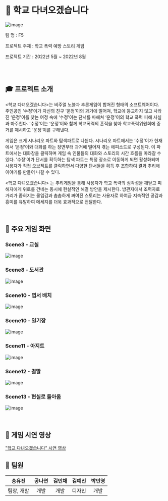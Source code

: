# 🏫 학교 다녀오겠습니다

![image](https://user-images.githubusercontent.com/87336788/185226005-148ddb36-0638-41b3-bff9-fe4551d568f4.png)

팀 명 : F5

프로젝트 주제 : 학교 폭력 예방 스토리 게임

프로젝트 기간 : 2022년 5월 ~ 2022년 8월

<br>
<br>

## 🎓 프로젝트 소개

<학교 다녀오겠습니다>는 비주얼 노블과 추론게임이 합쳐진 형태의 소프트웨어이다. 주인공인 ‘수정’이가 자신의 친구 ’운정’이의 과거에 떨어져, 학교에 등교하지 않고 사라진 ‘운정'이를 찾는 여정 속에 ‘수정’이는 단서를 파헤쳐 ‘운정'이의 학교 폭력 피해 사실과 마주친다. ‘수정'이는 ‘운정’이와 함께 학교폭력의 흔적을 찾아 학교폭력위원회에 증거를 제시하고 ‘운정’이를 구해낸다.

게임은 크게 시나리오 파트와 탐색파트로 나뉜다. 시나리오 파트에서는 ‘수정'이가 현재에서 ‘운정’이와 대화를 하는 장면부터 과거에 떨어져 겪는 에피소드로 구성된다. 이 파트에서는 대화창을 클릭하며 게임 속 인물들의 대화와 스토리의 시간 흐름을 따라갈 수 있다. ’수정’이가 단서를 획득하는 탐색 파트는 특정 장소로 이동하게 되면 활성화되며 사용자가 직접 오브젝트를 클릭하면서 다양한 단서들을 획득 후 조합하여 결과 추리해 이야기를 만들어 나갈 수 있다.

<학교 다녀오겠습니다> 는 추리게임을 통해 사용자가 학교 폭력의 심각성을 깨닫고 피해자에게 위로를 건네는 동시에 현실적인 해결 방안을 제시한다.
방관자에서 조력자로 거리가 좁혀지는 몰입감과 촘촘하게 짜여진 스토리는 사용자로 하여금 지속적인 공감과 흥미를 유발하여 메세지를 더욱 효과적으로 전달한다.

<br>

## 🔎 주요 게임 화면
### Scene3 - 교실
![image](https://user-images.githubusercontent.com/55652102/185437407-8d150f16-3927-4c9b-93c4-b19fbb78b76b.png)

### Scene8 - 도서관
![image](https://user-images.githubusercontent.com/55652102/185437485-acebac69-060e-495c-a81c-912ea0f7a1a0.png)

### Scene10 - 엽서 배치
![image](https://user-images.githubusercontent.com/55652102/185437516-3bcee25a-5b31-49af-b855-1f5d76d9dc91.png)

### Scene10 - 일기장
![image](https://user-images.githubusercontent.com/55652102/185437552-1c93ea80-13fc-4685-91b9-027fc7e9d69a.png)

### Scene11 - 아지트
![image](https://user-images.githubusercontent.com/55652102/185437578-c2d04933-1762-48b6-bdad-55ab78689836.png)

### Scene12 - 결말
![image](https://user-images.githubusercontent.com/55652102/185437618-b7d1d04d-eee2-47ab-9d77-cdf8367640c2.png)

### Scene13 - 현실로 돌아옴
![image](https://user-images.githubusercontent.com/55652102/185437634-45c4b5da-d9f2-4d6f-9222-1495d022b59c.png)


<br>

## 🎥 게임 시연 영상 
["학교 다녀오겠습니다" 시연 영상](https://youtu.be/40JiF0SDOfw)


## 🙋 팀원

|송유진|공나연|김민채|김예진|박민영|
|:---:|:---:|:---:|:---:|:---:|
|팀장, 개발|개발|개발|디자인|개발|
